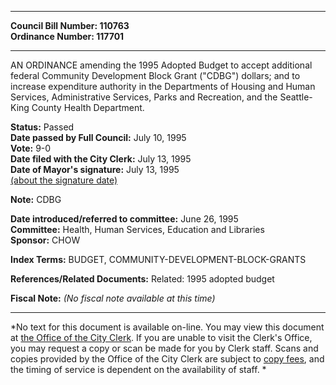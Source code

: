 * * * * *  
  
**Council Bill Number: [](#h0)[](#h2)110763**   
**Ordinance Number: 117701**  
  
* * * * *  
  
AN ORDINANCE amending the 1995 Adopted Budget to accept additional federal Community Development Block Grant ("CDBG") dollars; and to increase expenditure authority in the Departments of Housing and Human Services, Administrative Services, Parks and Recreation, and the Seattle-King County Health Department.  
  
**Status:** Passed   
**Date passed by Full Council:** July 10, 1995   
**Vote:** 9-0   
**Date filed with the City Clerk:** July 13, 1995   
**Date of Mayor's signature:** July 13, 1995   
[(about the signature date)](/~public/approvaldate.htm)   
  
**Note:** CDBG  
  
  
**Date introduced/referred to committee:** June 26, 1995   
**Committee:** Health, Human Services, Education and Libraries   
**Sponsor:** CHOW   
  
**Index Terms:** BUDGET, COMMUNITY-DEVELOPMENT-BLOCK-GRANTS  
  
**References/Related Documents:** Related: 1995 adopted budget  
  
**Fiscal Note:** *(No fiscal note available at this time)*  
  
* * * * *  
  
*No text for this document is available on-line. You may view this document at [the Office of the City Clerk](http://www.seattle.gov/leg/clerk/contactUs.htm). If you are unable to visit the Clerk's Office, you may request a copy or scan be made for you by Clerk staff. Scans and copies provided by the Office of the City Clerk are subject to [copy fees](http://clerk.seattle.gov/~public/clerkfees.htm), and the timing of service is dependent on the availability of staff. *  
  
  
